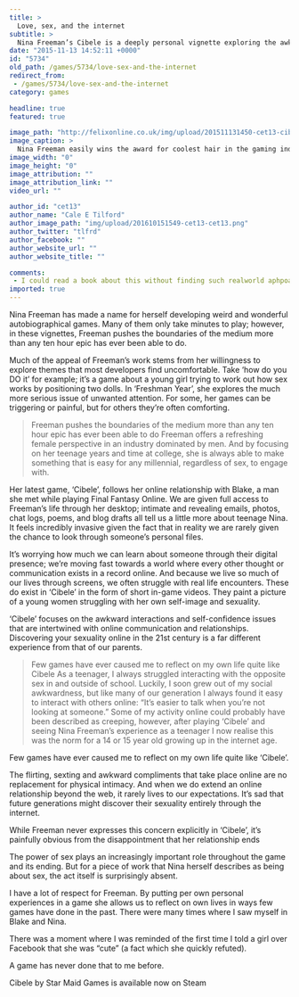 ```yaml
---
title: >
  Love, sex, and the internet
subtitle: >
  Nina Freeman’s Cibele is a deeply personal vignette exploring the awkward sensuality of online relationships in your teens
date: "2015-11-13 14:52:11 +0000"
id: "5734"
old_path: /games/5734/love-sex-and-the-internet
redirect_from:
 - /games/5734/love-sex-and-the-internet
category: games

headline: true
featured: true

image_path: "http://felixonline.co.uk/img/upload/201511131450-cet13-cibele3.png"
image_caption: >
  Nina Freeman easily wins the award for coolest hair in the gaming industry.
image_width: "0"
image_height: "0"
image_attribution: ""
image_attribution_link: ""
video_url: ""

author_id: "cet13"
author_name: "Cale E Tilford"
author_image_path: "img/upload/201610151549-cet13-cet13.png"
author_twitter: "tlfrd"
author_facebook: ""
author_website_url: ""
author_website_title: ""

comments:
 - I could read a book about this without finding such realworld aphpoacres
imported: true
---
```


Nina Freeman has made a name for herself developing weird and wonderful autobiographical games. Many of them only take minutes to play; however, in these vignettes, Freeman pushes the boundaries of the medium more than any ten hour epic has ever been able to do.

Much of the appeal of Freeman’s work stems from her willingness to explore themes that most developers find uncomfortable. Take ‘how do you DO it’ for example; it’s a game about a young girl trying to work out how sex works by positioning two dolls. In ‘Freshman Year’, she explores the much more serious issue of unwanted attention. For some, her games can be triggering or painful, but for others they’re often comforting.
> Freeman pushes the boundaries of the medium more than any ten hour epic has ever been able to do
Freeman offers a refreshing female perspective in an industry dominated by men. And by focusing on her teenage years and time at college, she is always able to make something that is easy for any millennial, regardless of sex, to engage with.

Her latest game, ‘Cibele’, follows her online relationship with Blake, a man she met while playing Final Fantasy Online. We are given full access to Freeman’s life through her desktop; intimate and revealing emails, photos, chat logs, poems, and blog drafts all tell us a little more about teenage Nina. It feels incredibly invasive given the fact that in reality we are rarely given the chance to look through someone’s personal files.

It’s worrying how much we can learn about someone through their digital presence; we’re moving fast towards a world where every other thought or communication exists in a record online. And because we live so much of our lives through screens, we often struggle with real life encounters. These do exist in ‘Cibele’ in the form of short in-game videos. They paint a picture of a young women struggling with her own self-image and sexuality.

‘Cibele’ focuses on the awkward interactions and self-confidence issues that are intertwined with online communication and relationships. Discovering your sexuality online in the 21st century is a far different experience from that of our parents.
> Few games have ever caused me to reflect on my own life quite like Cibele
As a teenager, I always struggled interacting with the opposite sex in and outside of school. Luckily, I soon grew out of my social awkwardness, but like many of our generation I always found it easy to interact with others online: “It’s easier to talk when you’re not looking at someone.” Some of my activity online could probably have been described as creeping, however, after playing ‘Cibele’ and seeing Nina Freeman’s experience as a teenager I now realise this was the norm for a 14 or 15 year old growing up in the internet age.

Few games have ever caused me to reflect on my own life quite like ‘Cibele’.

The flirting, sexting and awkward compliments that take place online are no replacement for physical intimacy. And when we do extend an online relationship beyond the web, it rarely lives to our expectations. It’s sad that future generations might discover their sexuality entirely through the internet.

While Freeman never expresses this concern explicitly in ‘Cibele’, it’s painfully obvious from the disappointment that her relationship ends

The power of sex plays an increasingly important role throughout the game and its ending. But for a piece of work that Nina herself describes as being about sex, the act itself is surprisingly absent.

I have a lot of respect for Freeman. By putting per own personal experiences in a game she allows us to reflect on own lives in ways few games have done in the past. There were many times where I saw myself in Blake and Nina.

There was a moment where I was reminded of the first time I told a girl over Facebook that she was “cute” (a fact which she quickly refuted).

A game has never done that to me before.

Cibele by Star Maid Games is available now on Steam
